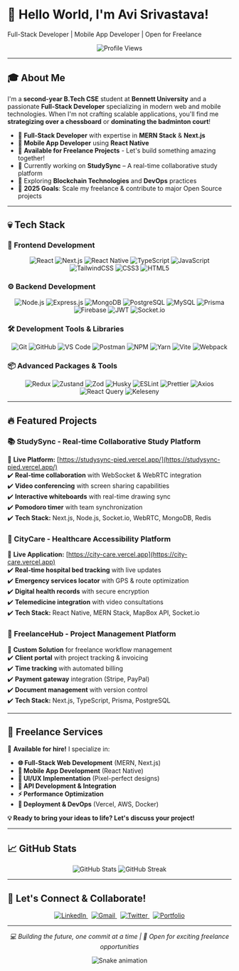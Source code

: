 # 👋 Hello World, I'm Avi Srivastava!  
Full-Stack Developer | Mobile App Developer | Open for Freelance 

<p align="center"> 
  <img src="https://komarev.com/ghpvc/?username=avisrivastava254084&label=Profile%20views&color=0e75b6&style=flat" alt="Profile Views" />
</p>

---

## 🎓 About Me  

I'm a **second-year B.Tech CSE** student at **Bennett  University** and a passionate **Full-Stack Developer** specializing in modern web and mobile technologies. When I'm not crafting scalable applications, you'll find me **strategizing over a chessboard** or **dominating the badminton court**!  

- 🚀 **Full-Stack Developer** with expertise in **MERN Stack** & **Next.js** 
- 📱 **Mobile App Developer** using **React Native**
- 💼 **Available for Freelance Projects** - Let's build something amazing together!
- 🔭 Currently working on **StudySync** – A real-time collaborative study platform  
- 🌱 Exploring **Blockchain Technologies** and **DevOps** practices
- 🎯 **2025 Goals**: Scale my freelance & contribute to major Open Source projects

---

## 💀 Tech Stack  

### **🚀 Frontend Development**  
<div align="center">
  <img src="https://img.shields.io/badge/react-%2320232a.svg?style=for-the-badge&logo=react&logoColor=%2361DAFB" alt="React" />
  <img src="https://img.shields.io/badge/next.js-%23000000.svg?style=for-the-badge&logo=next.js&logoColor=white" alt="Next.js" />
  <img src="https://img.shields.io/badge/react_native-%2320232a.svg?style=for-the-badge&logo=react&logoColor=%2361DAFB" alt="React Native" />
  <img src="https://img.shields.io/badge/typescript-%23007ACC.svg?style=for-the-badge&logo=typescript&logoColor=white" alt="TypeScript" />
  <img src="https://img.shields.io/badge/javascript-%23323330.svg?style=for-the-badge&logo=javascript&logoColor=%23F7DF1E" alt="JavaScript" />
  <img src="https://img.shields.io/badge/tailwindcss-%2338B2AC.svg?style=for-the-badge&logo=tailwind-css&logoColor=white" alt="TailwindCSS" />
  <img src="https://img.shields.io/badge/css3-%231572B6.svg?style=for-the-badge&logo=css3&logoColor=white" alt="CSS3" />
  <img src="https://img.shields.io/badge/html5-%23E34F26.svg?style=for-the-badge&logo=html5&logoColor=white" alt="HTML5" />
</div>

### **⚙️ Backend Development**  
<div align="center">
  <img src="https://img.shields.io/badge/node.js-6DA55F?style=for-the-badge&logo=node.js&logoColor=white" alt="Node.js" />
  <img src="https://img.shields.io/badge/express.js-%23404d59.svg?style=for-the-badge&logo=express&logoColor=%2361DAFB" alt="Express.js" />
  <img src="https://img.shields.io/badge/mongodb-%234ea94b.svg?style=for-the-badge&logo=mongodb&logoColor=white" alt="MongoDB" />
  <img src="https://img.shields.io/badge/postgresql-%23316192.svg?style=for-the-badge&logo=postgresql&logoColor=white" alt="PostgreSQL" />
  <img src="https://img.shields.io/badge/mysql-%2300f.svg?style=for-the-badge&logo=mysql&logoColor=white" alt="MySQL" />
  <img src="https://img.shields.io/badge/prisma-%232D3748.svg?style=for-the-badge&logo=prisma&logoColor=white" alt="Prisma" />
  <img src="https://img.shields.io/badge/firebase-%23FFCA28.svg?style=for-the-badge&logo=firebase&logoColor=black" alt="Firebase" />
  <img src="https://img.shields.io/badge/jwt-%23FFCC00.svg?style=for-the-badge&logo=json-web-tokens&logoColor=black" alt="JWT" />
  <img src="https://img.shields.io/badge/socket.io-%23000000.svg?style=for-the-badge&logo=socket.io&logoColor=white" alt="Socket.io" />
</div>

### **🛠️ Development Tools & Libraries**  
<div align="center">
  <img src="https://img.shields.io/badge/git-%23F05033.svg?style=for-the-badge&logo=git&logoColor=white" alt="Git" />
  <img src="https://img.shields.io/badge/github-%23121011.svg?style=for-the-badge&logo=github&logoColor=white" alt="GitHub" />
  <img src="https://img.shields.io/badge/vscode-%23007ACC.svg?style=for-the-badge&logo=visual-studio-code&logoColor=white" alt="VS Code" />
  <img src="https://img.shields.io/badge/postman-%23FF6C37.svg?style=for-the-badge&logo=postman&logoColor=white" alt="Postman" />
  <img src="https://img.shields.io/badge/npm-%23CB3837.svg?style=for-the-badge&logo=npm&logoColor=white" alt="NPM" />
  <img src="https://img.shields.io/badge/yarn-%232C8EBB.svg?style=for-the-badge&logo=yarn&logoColor=white" alt="Yarn" />
  <img src="https://img.shields.io/badge/vite-%23646CFF.svg?style=for-the-badge&logo=vite&logoColor=white" alt="Vite" />
  <img src="https://img.shields.io/badge/webpack-%238DD6F9.svg?style=for-the-badge&logo=webpack&logoColor=black" alt="Webpack" />
</div>

### **📦 Advanced Packages & Tools**  

<div align="center">
  <img src="https://img.shields.io/badge/redux-%23764ABC.svg?style=for-the-badge&logo=redux&logoColor=white" alt="Redux" />
  <img src="https://img.shields.io/badge/zustand-%23FFCC00.svg?style=for-the-badge&logo=react&logoColor=black" alt="Zustand" />
  <img src="https://img.shields.io/badge/zod-%23FF5733.svg?style=for-the-badge&logo=typescript&logoColor=white" alt="Zod" />
  <img src="https://img.shields.io/badge/husky-%23F05033.svg?style=for-the-badge&logo=git&logoColor=white" alt="Husky" />
  <img src="https://img.shields.io/badge/eslint-%234B32C3.svg?style=for-the-badge&logo=eslint&logoColor=white" alt="ESLint" />
  <img src="https://img.shields.io/badge/prettier-%23F7B93E.svg?style=for-the-badge&logo=prettier&logoColor=black" alt="Prettier" />
  <img src="https://img.shields.io/badge/axios-%23007ACC.svg?style=for-the-badge&logo=axios&logoColor=white" alt="Axios" />
  <img src="https://img.shields.io/badge/react_query-%23FF4154.svg?style=for-the-badge&logo=react-query&logoColor=white" alt="React Query" />
  <img src="https://img.shields.io/badge/keleseny-%23000000.svg?style=for-the-badge&logo=javascript&logoColor=white" alt="Keleseny" />
</div>

---

## 🔥 Featured Projects  

### **📚 StudySync - Real-time Collaborative Study Platform**  
🚀 **Live Platform:** [https://studysync-pied.vercel.app/](https://studysync-pied.vercel.app/)  
✔️ **Real-time collaboration** with WebSocket & WebRTC integration  
✔️ **Video conferencing** with screen sharing capabilities  
✔️ **Interactive whiteboards** with real-time drawing sync  
✔️ **Pomodoro timer** with team synchronization  
✔️ **Tech Stack:** Next.js, Node.js, Socket.io, WebRTC, MongoDB, Redis  

### **🏥 CityCare - Healthcare Accessibility Platform**  
🌟 **Live Application:** [https://city-care.vercel.app](https://city-care.vercel.app)  
✔️ **Real-time hospital bed tracking** with live updates  
✔️ **Emergency services locator** with GPS & route optimization  
✔️ **Digital health records** with secure encryption  
✔️ **Telemedicine integration** with video consultations  
✔️ **Tech Stack:** React Native, MERN Stack, MapBox API, Socket.io  

### **💼 FreelanceHub - Project Management Platform**  
🎯 **Custom Solution** for freelance workflow management  
✔️ **Client portal** with project tracking & invoicing  
✔️ **Time tracking** with automated billing  
✔️ **Payment gateway** integration (Stripe, PayPal)  
✔️ **Document management** with version control   
✔️ **Tech Stack:** Next.js, TypeScript, Prisma, PostgreSQL  

---

## 💼 Freelance Services  

🚀 **Available for hire!** I specialize in:  

- **🌐 Full-Stack Web Development** (MERN, Next.js)
- **📱 Mobile App Development** (React Native) 
- **🎨 UI/UX Implementation** (Pixel-perfect designs)
- **🔧 API Development & Integration**
- **⚡ Performance Optimization**
- **🚀 Deployment & DevOps** (Vercel, AWS, Docker)

**💡 Ready to bring your ideas to life? Let's discuss your project!**

---

## 📈 GitHub Stats  

<div align="center">
  <img src="https://github-readme-stats.vercel.app/api?username=AviNormie&show_icons=true&theme=radical&count_private=true" alt="GitHub Stats" />
  <img src="https://github-readme-streak-stats.herokuapp.com/?user=AviNormie&theme=radical" alt="GitHub Streak" />
</div>


---

## 🤝 Let's Connect & Collaborate!  

<div align="center">
  <a href="https://www.linkedin.com/in/avi-srivastava-567067306/" target="_blank">
    <img src="https://img.shields.io/badge/linkedin-%230077B5.svg?style=for-the-badge&logo=linkedin&logoColor=white" alt="LinkedIn" />
  </a>&nbsp;
  <a href="mailto:srivastavaavi26l@gmail.com">
    <img src="https://img.shields.io/badge/Gmail-D14836?style=for-the-badge&logo=gmail&logoColor=white" alt="Gmail" />
  </a>&nbsp;
  <a href="https://twitter.com/AviSrivastava" target="_blank">
    <img src="https://img.shields.io/badge/twitter-%231DA1F2.svg?style=for-the-badge&logo=twitter&logoColor=white" alt="Twitter" />
  </a>&nbsp;
  <a href="https://portfolio.avisrivastava.dev" target="_blank">
    <img src="https://img.shields.io/badge/portfolio-%23000000.svg?style=for-the-badge&logo=firefox&logoColor=white" alt="Portfolio" />
  </a>
</div>

---

<p align="center">
  <i>💻 Building the future, one commit at a time | 🚀 Open for exciting freelance opportunities</i>
</p>

<div align="center">
  <img src="https://raw.githubusercontent.com/AviNormie/AviNormie/output/snake.svg" alt="Snake animation" />
</div>
